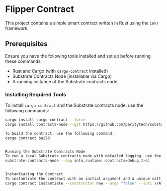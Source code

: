 # Flipper Contract

This project contains a simple smart contract written in Rust using the `ink!` framework.

## Prerequisites

Ensure you have the following tools installed and set up before running these commands:

- Rust and Cargo (with `cargo-contract` installed)
- Substrate Contracts Node (installable via Cargo)
- A running instance of the Substrate contracts node

### Installing Required Tools

To install `cargo-contract` and the Substrate contracts node, use the following commands:

```sh
cargo install cargo-contract --force
cargo install contracts-node --git https://github.com/paritytech/substrate-contracts-node.git --tag <latest-tag> --force --locked

To build the contract, use the following command:
cargo contract build


Running the Substrate Contracts Node
To run a local Substrate contracts node with detailed logging, use the following command:
substrate-contracts-node --log info,runtime::contracts=debug 2>&1


Instantiating the Contract
To instantiate the contract with an initial argument and a unique salt value, use the following command:
cargo contract instantiate --constructor new --args "false" --suri //Alice --salt $(date +%s) --execute
